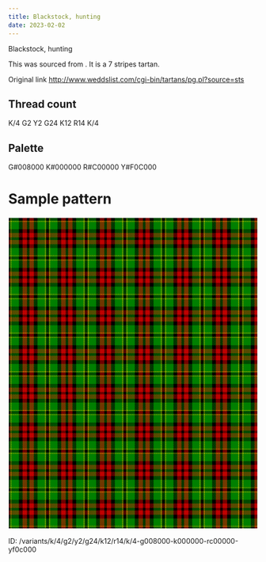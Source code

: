 ```yaml
---
title: Blackstock, hunting
date: 2023-02-02
---
```

Blackstock, hunting

This was sourced from <no value>.  It is a 7 stripes tartan.

Original link http://www.weddslist.com/cgi-bin/tartans/pg.pl?source=sts

## Thread count
K/4 G2 Y2 G24 K12 R14 K/4

## Palette
G#008000 K#000000 R#C00000 Y#F0C000

# Sample pattern

![Tartan detail](tartan.png "K/4 G2 Y2 G24 K12 R14 K/4 tartan")

ID: /variants/k/4/g2/y2/g24/k12/r14/k/4-g008000-k000000-rc00000-yf0c000